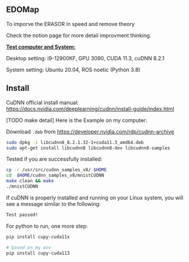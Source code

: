 EDOMap
---

To imporve the ERASOR in speed and remove theory

Check the notion page for more detail improvment thinking.



**<u>Test computer and System:</u>**

Desktop setting: i9-12900KF, GPU 3090, CUDA 11.3, cuDNN 8.2.1

System setting: Ubuntu 20.04, ROS noetic (Python 3.8)

## Install
CuDNN official install manual: https://docs.nvidia.com/deeplearning/cudnn/install-guide/index.html



[TODO make detail] Here is the Example on my computer:

Download `.deb` from https://developer.nvidia.com/rdp/cudnn-archive

```bash
sudo dpkg -i libcudnn8_8.2.1.32-1+cuda11.3_amd64.deb
sudo apt-get install libcudnn8 libcudnn8-dev libcudnn8-samples
```

Tested if you are successfully installed:
```bash
cp -r /usr/src/cudnn_samples_v8/ $HOME
cd  $HOME/cudnn_samples_v8/mnistCUDNN
make clean && make
./mnistCUDNN
```
If cuDNN is properly installed and running on your Linux system, you will see a message similar to the following:
```bash
Test passed!
```

For python to run, one more step:
```bash
pip install cupy-cuda11x

# based on my env
pip install cupy-cuda113
```